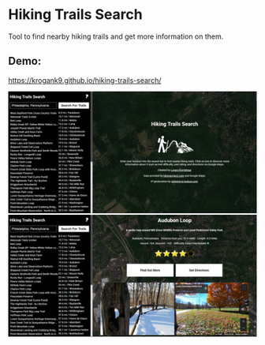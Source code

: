# Hiking Trails Search

Tool to find nearby hiking trails and get more information on them.

## Demo:

https://krogank9.github.io/hiking-trails-search/

![recommendations](screenshots/landing.png)
![recommendations](screenshots/park.png)
